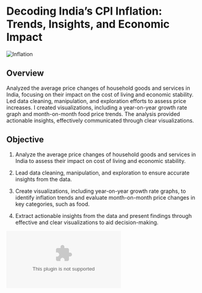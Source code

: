 # Decoding India’s CPI Inflation: Trends, Insights, and Economic Impact

![Inflation](https://github.com/Bhavana570/India_CPI_Inflation/blob/main/CPI%20INFLATION(Pic).jpeg)

## Overview
Analyzed the average price changes of household goods and services in India, focusing on their impact on the cost of living and economic stability. Led data cleaning, manipulation, and exploration efforts to assess price increases. I created visualizations, including a year-on-year growth rate graph and month-on-month food price trends. The analysis provided actionable insights, effectively communicated through clear visualizations.

## Objective
1. Analyze the average price changes of household goods and services in India to assess their impact on cost of living and economic stability.

2. Lead data cleaning, manipulation, and exploration to ensure accurate insights from the data.

3. Create visualizations, including year-on-year growth rate graphs, to identify inflation trends and evaluate month-on-month price changes in key categories, such as food.

4. Extract actionable insights from the data and present findings through effective and clear visualizations to aid decision-making.


![Data Analysis](https://github.com/Bhavana570/India_CPI_Inflation/blob/main/Consumer%20Price%20Index%20V_5.0.xlsx)

